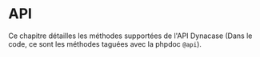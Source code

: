 # API

Ce chapitre détailles les méthodes supportées de l'API Dynacase (Dans le code, ce sont les méthodes taguées avec la phpdoc `@api`).